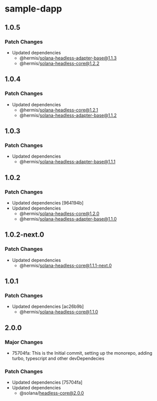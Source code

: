 # sample-dapp

## 1.0.5

### Patch Changes

- Updated dependencies
  - @hermis/solana-headless-adapter-base@1.1.3
  - @hermis/solana-headless-core@1.2.2

## 1.0.4

### Patch Changes

- Updated dependencies
  - @hermis/solana-headless-core@1.2.1
  - @hermis/solana-headless-adapter-base@1.1.2

## 1.0.3

### Patch Changes

- Updated dependencies
  - @hermis/solana-headless-adapter-base@1.1.1

## 1.0.2

### Patch Changes

- Updated dependencies [964194b]
- Updated dependencies
  - @hermis/solana-headless-core@1.2.0
  - @hermis/solana-headless-adapter-base@1.1.0

## 1.0.2-next.0

### Patch Changes

- Updated dependencies
  - @hermis/solana-headless-core@1.1.1-next.0

## 1.0.1

### Patch Changes

- Updated dependencies [ac26b9b]
  - @hermis/solana-headless-core@1.1.0

## 2.0.0

### Major Changes

- 75704fa: This is the Initial commit, setting up the monorepo, adding turbo, typescript and other devDependecies

### Patch Changes

- Updated dependencies [75704fa]
- Updated dependencies
  - @solana/headless-core@2.0.0
